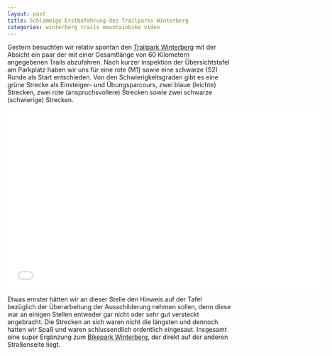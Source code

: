 ```yaml
---
layout: post
title: Schlammige Erstbefahrung des Trailparks Winterberg
categories: winterberg trails mountainbike video
---
```


Gestern besuchten wir relativ spontan den [Trailpark Winterberg](http://www.trailpark-winterberg.de/) mit der Absicht ein paar der mit einer Gesamtlänge von 60 Kilometern angegebenen Trails abzufahren. Nach kurzer Inspektion der Übersichtstafel am Parkplatz haben wir uns für eine rote (M1) sowie eine schwarze (S2) Runde als Start entschieden. Von den Schwierigkeitsgraden gibt es eine grüne Strecke als Einsteiger- und Übungsparcours, zwei blaue (leichte) Strecken, zwei rote (anspruchsvollere) Strecken sowie zwei schwarze (schwierige) Strecken.

<div class="elastic-iframe"><iframe src="//player.vimeo.com/video/173235157?portrait=0&amp;color=f2b33d" width="720" height="405" frameborder="0" webkitallowfullscreen mozallowfullscreen allowfullscreen></iframe></div>

Etwas ernster hätten wir an dieser Stelle den Hinweis auf der Tafel bezüglich der Überarbeitung der Ausschilderung nehmen sollen, denn diese war an einigen Stellen entweder gar nicht oder sehr gut versteckt angebracht. Die Strecken an sich waren nicht die längsten und dennoch hatten wir Spaß und waren schlussendlich ordentlich eingesaut. Insgesamt eine super Ergänzung zum [Bikepark Winterberg](http://www.bikepark-winterberg.de), der direkt auf der anderen Straßenseite liegt.
